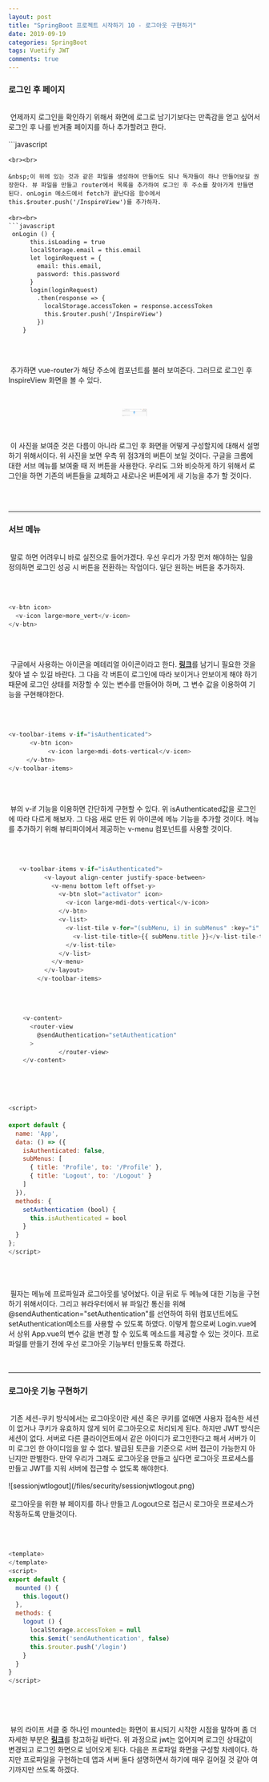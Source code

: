 ```yaml
---
layout: post
title: "SpringBoot 프로젝트 시작하기 10 - 로그아웃 구현하기"
date: 2019-09-19
categories: SpringBoot
tags: Vuetify JWT
comments: true
---
```

<div style="display:none;">
프론트에서 v-toolbar-items로 로그인 전 후 버튼 및 메뉴 생성
로그인 후 메뉴에서 프로파일 및 로그아웃 추가
로그인 후 Inspire 화면 추가 및 이동
첫 Welcome 화면과 Inspire으로 이동할 수 있도록 Navi 메뉴 생성 

백엔드에서 Profile 기능 추가
RDMS에서 관계를 JPA로 적용시키는 방법 
AuthController 수정
AccountController에 Profile service 제작 및 등록 
</div>
<h3>로그인 후 페이지</h3>
<br>
&nbsp;언제까지 로그인을 확인하기 위해서 화면에 로그로 남기기보다는 만족감을 얻고 싶어서 로그인 후 나를 반겨줄 페이지를 하나 추가할려고 한다. 
<br><br>
```javascript
<template>
  <v-layout align-center justify-center>
    <v-flex>
      <img src="../assets/logo.svg" alt="Vuetify.js" class="mb-5" />
      <blockquote class="text-xs-center">
        &#8220;First, solve the problem. Then, write the code.&#8221;
        <footer>
          <small>
            <em>&mdash;John Johnson</em>
          </small>
        </footer>
      </blockquote>
    </v-flex>
  </v-layout>
</template>

<script>
</script>
<style scoped>
  img {
    width: 10%;
    height: 10%;
    margin-left: auto;
    margin-right: auto;
    display: block;
  }
</style>
```
<br><br> 

&nbsp;이 위에 있는 것과 같은 파일을 생성하여 만들어도 되나 독자들이 하나 만들어보길 권장한다. 뷰 파일을 만들고 router에서 목록을 추가하여 로그인 후 주소를 찾아가게 만들면 된다. onLogin 메소드에서 fetch가 끝난다음 함수에서 this.$router.push('/InspireView')를 추가하자.

<br><br>
```javascript
 onLogin () {
      this.isLoading = true
      localStorage.email = this.email
      let loginRequest = {
        email: this.email,
        password: this.password
      }
      login(loginRequest)
        .then(response => {
          localStorage.accessToken = response.accessToken
          this.$router.push('/InspireView')
        })
    }
```
<br><br>

&nbsp;추가하면 vue-router가 해당 주소에 컴포넌트를 불러 보여준다. 그러므로 로그인 후 InspireView 화면을 볼 수 있다. 

<br><br>
![InspireView](/files/vuetify/InspireView.png)
<br><br>

&nbsp;이 사진을 보여준 것은 다름이 아니라 로그인 후 화면을 어떻게 구성할지에 대해서 설명하기 위해서이다. 위 사진을 보면 우측 위 점3개의 버튼이 보일 것이다. 구글을 크롬에 대한 서브 메뉴를 보여줄 때 저 버튼을 사용한다. 우리도 그와 비슷하게 하기 위해서 로그인을 하면 기존의 버튼들을 교체하고 새로나온 버튼에게 새 기능을 추가 할 것이다. 

<br><br>
<hr class="divider">
<h3>서브 메뉴</h3>
<br>
&nbsp;말로 하면 어려우니 바로 실전으로 들어가겠다. 우선 우리가 가장 먼저 해야하는 일을 정의하면 로그인 성공 시 버튼을 전환하는 작업이다. 일단 원하는 버튼을 추가하자.

<br><br>
```javascript
<v-btn icon>
  <v-icon large>more_vert</v-icon>
</v-btn>
```
<br><br>

&nbsp;구글에서 사용하는 아이콘을 메테리얼 아이콘이라고 한다. <b><a href="https://materialdesignicons.com/">링크</a></b>를 남기니 필요한 것을 찾아 낼 수 있길 바란다. 그 다음 각 버튼이 로그인에 따라 보이거나 안보이게 해야 하기 때문에 로그인 상태를 저장할 수 있는 변수를 만들어야 하며, 그 변수 값을 이용하여 기능을 구현해야한다.

<br><br>
```javascript
<v-toolbar-items v-if="isAuthenticated">
      <v-btn icon>
           <v-icon large>mdi-dots-vertical</v-icon>
     </v-btn>
</v-toolbar-items>
```
<br><br>

&nbsp;뷰의 v-if 기능을 이용하면 간단하게 구현할 수 있다. 위 isAuthenticated값을 로그인에 따라 다르게 해보자. 그 다음 새로 만든 위 아이콘에 메뉴 기능을 추가할 것이다. 메뉴를 추가하기 위해 뷰티파이에서 제공하는 v-menu 컴포넌트를 사용할 것이다.

<br><br>
```javascript
   <v-toolbar-items v-if="isAuthenticated">
          <v-layout align-center justify-space-between>
            <v-menu bottom left offset-y>
              <v-btn slot="activator" icon>
                <v-icon large>mdi-dots-vertical</v-icon>
              </v-btn>
              <v-list>
                <v-list-tile v-for="(subMenu, i) in subMenus" :key="i" :to="subMenu.to">
                  <v-list-tile-title>{{ subMenu.title }}</v-list-tile-title>
                </v-list-tile>
              </v-list>
            </v-menu>
          </v-layout>
        </v-toolbar-items>
```
<br><br>

```javascript
    <v-content>    
      <router-view
        @sendAuthentication="setAuthentication"
      >
              </router-view>
    </v-content>
    
```
<br><br>

```javascript
<script>

export default {
  name: 'App',
  data: () => ({
    isAuthenticated: false,    
    subMenus: [
      { title: 'Profile', to: '/Profile' },
      { title: 'Logout', to: '/Logout' }
    ]
  }),
  methods: {
    setAuthentication (bool) {
      this.isAuthenticated = bool
    }
  }
};
</script>
    
```
<br><br>
&nbsp;필자는 메뉴에 프로파일과 로그아웃를 넣어놨다. 이글 뒤로 두 메뉴에 대한 기능을 구현하기 위해서이다. 그리고 뷰라우터에서 뷰 파일간 통신을 위해 @sendAuthentication="setAuthentication"를 선언하여 하위 컴포넌트에도 setAuthentication메소드를 사용할 수 있도록 하였다. 이렇게 함으로써 Login.vue에서 상위 App.vue의 변수 값을 변경 할 수 있도록 메소드를 제공할 수 있는 것이다. 프로파일를 만들기 전에 우선 로그아웃 기능부터 만들도록 하겠다.    
<br><br>
<hr class="divider">
<h3>로그아웃 기능 구현하기</h3>
<br>
&nbsp;기존 세션-쿠키 방식에서는 로그아웃이란 세션 혹은 쿠키를 없애면 사용자 접속한 세션이 없거나 쿠키가 유효하지 않게 되어 로그아웃으로 처리되게 된다. 하지만 JWT 방식은 세션이 없다. 서버로 다른 클라이언트에서 같은 아이디가 로그인한다고 해서 서버가 이미 로그인 한 아이디임을 알 수 없다. 발급된 토큰을 기준으로 서버 접근이 가능한지 아닌지만 판별한다. 만약 우리가 그래도 로그아웃을 만들고 싶다면 로그아웃 프로세스를 만들고 JWT를 지워 서버에 접근할 수 없도록 해야한다.
<br><br>
![sessionjwtlogout](/files/security/sessionjwtlogout.png)
<br><br>
&nbsp;로그아웃을 위한 뷰 페이지를 하나 만들고 /Logout으로 접근시 로그아웃 프로세스가 작동하도록 만들것이다.

<br><br>

```javascript
<template>
</template>
<script>
export default {
  mounted () {
    this.logout()
  },
  methods: {
    logout () {
      localStorage.accessToken = null
      this.$emit('sendAuthentication', false)
      this.$router.push('/login')
    }
  }
}
</script>
    
```
<br><br>

&nbsp;뷰의 라이프 서클 중 하나인 mounted는 화면이 표시되기 시작한 시점을 말하며 좀 더 자세한 부분은 <b><a href="https://medium.com/witinweb/vue-js-%EB%9D%BC%EC%9D%B4%ED%94%84%EC%82%AC%EC%9D%B4%ED%81%B4-%EC%9D%B4%ED%95%B4%ED%95%98%EA%B8%B0-7780cdd97dd4">링크</a></b>를 참고하길 바란다. 위 과정으로 jwt는 없어지며 로그인 상태값이 변경되고 로그인 화면으로 넘어오게 된다. 다음은 프로파일 화면을 구성할 차례이다. 하지만 프로파일을 구현하는데 앱과 서버 둘다 설명하면서 하기에 매우 길어질 것 같아 여기까지만 쓰도록 하겠다.
<br><br>